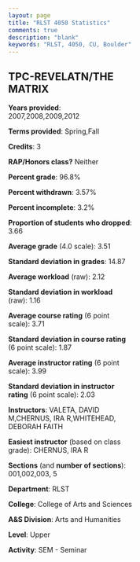 ```yaml
---
layout: page
title: "RLST 4050 Statistics"
comments: true
description: "blank"
keywords: "RLST, 4050, CU, Boulder"
--- 
```

<head>
<script src="https://ajax.googleapis.com/ajax/libs/jquery/2.1.3/jquery.min.js"></script>
<script src="https://dl.dropboxusercontent.com/s/pc42nxpaw1ea4o9/highcharts.js?dl=0"></script>
<!-- <script src="../assets/js/highcharts.js"></script> -->
<style type="text/css">@font-face {
	font-family: "Bebas Neue";
	src: url(https://www.filehosting.org/file/details/544349/BebasNeue%20Regular.otf) format("opentype");
	}
	h1.Bebas { 
		font-family: "Bebas Neue", Verdana, Tahoma;
	}
</style>
</head>
<body>
	<div id="container" style="float: right; width: 45%; height: 88%; margin-left: 2.5%; margin-right: 2.5%;"></div>
	<script language="JavaScript">
		$(document).ready(function() {
		var chart = {type: 'column'};
		var title = {text: 'Grade Distribution'};
		var xAxis = {categories: ['A','B','C','D','F'],crosshair: true};
		var yAxis = {min: 0,title: {text: 'Percentage'}};
		var tooltip = {headerFormat: '<center><b><span style="font-size:20px">{point.key}</span></b></center>',
		               pointFormat: '<td style="padding:0"><b>{point.y:.1f}%</b></td>',
		               footerFormat: '</table>',shared: true,useHTML: true};
		var plotOptions = {column: {pointPadding: 0.0,borderWidth: 0}};  
		var credits = {enabled: false};var series= [{name: 'Percent',data: [61.04,36.36,1.3,0.0,1.3,]}];
		var json = {};
		json.chart = chart;
		json.title = title;
		json.tooltip = tooltip;
		json.xAxis = xAxis;
		json.yAxis = yAxis;  
		json.series = series;
		json.plotOptions = plotOptions;  
		json.credits = credits;
		$('#container').highcharts(json);
	});
	</script>
</body>
			   
## TPC-REVELATN/THE MATRIX

**Years provided**: 2007,2008,2009,2012

**Terms provided**: Spring,Fall

**Credits**: 3

**RAP/Honors class?** Neither

**Percent grade**: 96.8%

**Percent withdrawn**: 3.57%

**Percent incomplete**: 3.2%

**Proportion of students who dropped**: 3.66

**Average grade** (4.0 scale): 3.51

**Standard deviation in grades**: 14.87

**Average workload** (raw): 2.12

**Standard deviation in workload** (raw): 1.16

**Average course rating** (6 point scale): 3.71

**Standard deviation in course rating** (6 point scale): 1.87

**Average instructor rating** (6 point scale): 3.99

**Standard deviation in instructor rating** (6 point scale): 2.03

**Instructors**: VALETA, DAVID M,CHERNUS, IRA R,WHITEHEAD, DEBORAH FAITH

**Easiest instructor** (based on class grade): CHERNUS, IRA R

**Sections** (and **number of sections**): 001,002,003, 5

**Department**: RLST

**College**: College of Arts and Sciences

**A&S Division**: Arts and Humanities

**Level**: Upper

**Activity**: SEM - Seminar